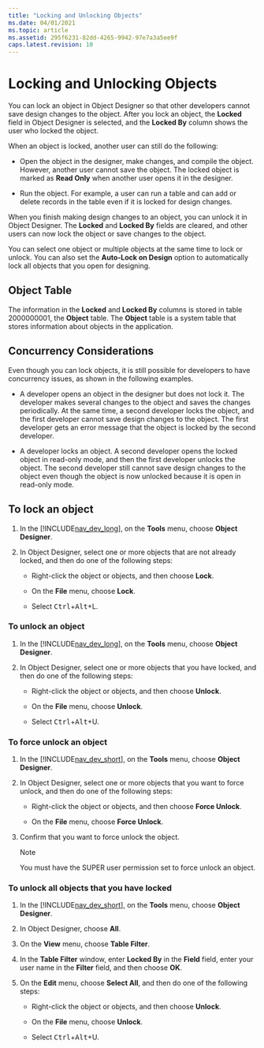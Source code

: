 ```yaml
---
title: "Locking and Unlocking Objects"
ms.date: 04/01/2021
ms.topic: article
ms.assetid: 295f6231-82dd-4265-9942-97e7a3a5ee9f
caps.latest.revision: 10
---
```

# Locking and Unlocking Objects
You can lock an object in Object Designer so that other developers cannot save design changes to the object. After you lock an object, the **Locked** field in Object Designer is selected, and the **Locked By** column shows the user who locked the object.  
  
 When an object is locked, another user can still do the following:  
  
-   Open the object in the designer, make changes, and compile the object. However, another user cannot save the object. The locked object is marked as **Read Only** when another user opens it in the designer.  
  
-   Run the object. For example, a user can run a table and can add or delete records in the table even if it is locked for design changes.  
  
 When you finish making design changes to an object, you can unlock it in Object Designer. The **Locked** and **Locked By** fields are cleared, and other users can now lock the object or save changes to the object.  
  
 You can select one object or multiple objects at the same time to lock or unlock. You can also set the **Auto-Lock on Design** option to automatically lock all objects that you open for designing.  
  
## Object Table  
 The information in the **Locked** and **Locked By** columns is stored in table 2000000001, the **Object** table. The **Object** table is a system table that stores information about objects in the application.  
  
## Concurrency Considerations  
 Even though you can lock objects, it is still possible for developers to have concurrency issues, as shown in the following examples.  
  
-   A developer opens an object in the designer but does not lock it. The developer makes several changes to the object and saves the changes periodically. At the same time, a second developer locks the object, and the first developer cannot save design changes to the object. The first developer gets an error message that the object is locked by the second developer.  
  
-   A developer locks an object. A second developer opens the locked object in read-only mode, and then the first developer unlocks the object. The second developer still cannot save design changes to the object even though the object is now unlocked because it is open in read-only mode. 

## To lock an object  
  
1.  In the [!INCLUDE[nav_dev_long](../developer/includes/nav_dev_long_md.md)], on the **Tools** menu, choose **Object Designer**.  
  
2.  In Object Designer, select one or more objects that are not already locked, and then do one of the following steps:  
  
    -   Right-click the object or objects, and then choose **Lock**.  
  
    -   On the **File** menu, choose **Lock**.  
  
    -    Select <kbd>Ctrl</kbd>+<kbd>Alt</kbd>+</kbd>L</kbd>.  

### To unlock an object  
  
1.  In the [!INCLUDE[nav_dev_long](../developer/includes/nav_dev_long_md.md)], on the **Tools** menu, choose **Object Designer**.  
  
2.  In Object Designer, select one or more objects that you have locked, and then do one of the following steps:  
  
    -   Right-click the object or objects, and then choose **Unlock**.  
  
    -   On the **File** menu, choose **Unlock**.  
  
    -    Select <kbd>Ctrl</kbd>+<kbd>Alt</kbd>+</kbd>U</kbd>.  
  
### To force unlock an object  
  
1.  In the [!INCLUDE[nav_dev_short](../developer/includes/nav_dev_short_md.md)], on the **Tools** menu, choose **Object Designer**.  
  
2.  In Object Designer, select one or more objects that you want to force unlock, and then do one of the following steps:  
  
    -   Right-click the object or objects, and then choose **Force Unlock**.  
  
    -   On the **File** menu, choose **Force Unlock**.  
  
3.  Confirm that you want to force unlock the object.  
  
    > [!NOTE]  
    >  You must have the SUPER user permission set to force unlock an object.  
  
### To unlock all objects that you have locked  
  
1.  In the [!INCLUDE[nav_dev_short](../developer/includes/nav_dev_short_md.md)], on the **Tools** menu, choose **Object Designer**.  
  
2.  In Object Designer, choose **All**.  
  
3.  On the **View** menu, choose **Table Filter**.  
  
4.  In the **Table Filter** window, enter **Locked By** in the **Field** field, enter your user name in the **Filter** field, and then choose **OK**.  
  
5.  On the **Edit** menu, choose **Select All**, and then do one of the following steps:  
  
    -   Right-click the object or objects, and then choose **Unlock**.  
  
    -   On the **File** menu, choose **Unlock**.  
  
    -    Select <kbd>Ctrl</kbd>+<kbd>Alt</kbd>+</kbd>U</kbd>.   
